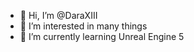 - 👋 Hi, I’m @DaraXIII
- 👀 I’m interested in many things
- 🌱 I’m currently learning Unreal Engine 5

<!---
DaraXIII/DaraXIII is a ✨ special ✨ repository because its `README.md` (this file) appears on your GitHub profile.
You can click the Preview link to take a look at your changes.
--->
